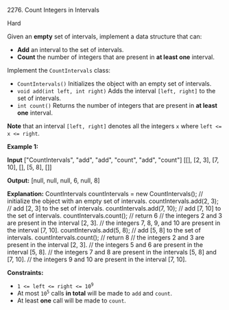 2276\. Count Integers in Intervals

Hard

Given an **empty** set of intervals, implement a data structure that can:

*   **Add** an interval to the set of intervals.
*   **Count** the number of integers that are present in **at least one** interval.

Implement the `CountIntervals` class:

*   `CountIntervals()` Initializes the object with an empty set of intervals.
*   `void add(int left, int right)` Adds the interval `[left, right]` to the set of intervals.
*   `int count()` Returns the number of integers that are present in **at least one** interval.

**Note** that an interval `[left, right]` denotes all the integers `x` where `left <= x <= right`.

**Example 1:**

**Input** ["CountIntervals", "add", "add", "count", "add", "count"] [[], [2, 3], [7, 10], [], [5, 8], []]

**Output:** [null, null, null, 6, null, 8]

**Explanation:** CountIntervals countIntervals = new CountIntervals(); // initialize the object with an empty set of intervals. countIntervals.add(2, 3); // add [2, 3] to the set of intervals. countIntervals.add(7, 10); // add [7, 10] to the set of intervals. countIntervals.count(); // return 6 // the integers 2 and 3 are present in the interval [2, 3]. // the integers 7, 8, 9, and 10 are present in the interval [7, 10]. countIntervals.add(5, 8); // add [5, 8] to the set of intervals. countIntervals.count(); // return 8 // the integers 2 and 3 are present in the interval [2, 3]. // the integers 5 and 6 are present in the interval [5, 8]. // the integers 7 and 8 are present in the intervals [5, 8] and [7, 10]. // the integers 9 and 10 are present in the interval [7, 10].

**Constraints:**

*   <code>1 <= left <= right <= 10<sup>9</sup></code>
*   At most <code>10<sup>5</sup></code> calls **in total** will be made to `add` and `count`.
*   At least **one** call will be made to `count`.
